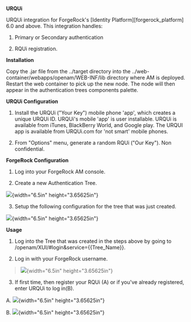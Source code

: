 **URQUi**

URQUi integration for ForgeRock\'s \[Identity
Platform\]\[forgerock\_platform\] 6.0 and above. This integration
handles:

1.  Primary or Secondary authentication

2.  RQUi registration.

**Installation**

Copy the .jar file from the ../target directory into the
../web-container/webapps/openam/WEB-INF/lib directory where AM is
deployed. Restart the web container to pick up the new node. The node
will then appear in the authentication trees components palette.

**URQUi Configuration**

1.  Install the URQUi ("Your Key") mobile phone 'app', which creates a
    unique URQUi ID. URQUi's mobile 'app' is user installable. URQUi is
    available from iTunes, BlackBerry World, and Google play. The URQUI
    app is available from URQUi.com for 'not smart' mobile phones.

2.  From "Options" menu, generate a random RQUi ("Our Key"). Non
    confidential.

**ForgeRock Configuration**

1.  Log into your ForgeRock AM console.

2.  Create a new Authentication Tree. 

![](media/image1.png){width="6.5in" height="3.65625in"}

3.  Setup the following configuration for the tree that was just
    created.

![](media/image2.png){width="6.5in" height="3.65625in"}

**Usage**

1.  Log into the Tree that was created in the steps above by going to
    /openam/XUI/\#login&service={{Tree\_Name}}.

2.  Log in with your ForgeRock username.

> ![](media/image3.png){width="6.5in" height="3.65625in"}

3.  If first time, then register your RQUi (A) or if you\'ve already
    registered, enter URQUi to log in(B). 

<!-- -->

A.  ![](media/image4.png){width="6.5in" height="3.65625in"}

B.  ![](media/image5.png){width="6.5in" height="3.65625in"}
